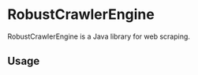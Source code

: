 # RobustCrawlerEngine

RobustCrawlerEngine is a Java library for web scraping.

## Usage

```java
```
